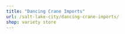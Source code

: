 ```yaml
---
title: "Dancing Crane Imports"
url: /salt-lake-city/dancing-crane-imports/
shop: variety store
---
```

